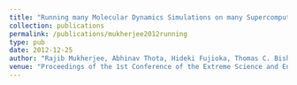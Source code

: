 ```yaml
---
title: "Running many Molecular Dynamics Simulations on many Supercomputers"
collection: publications
permalink: /publications/mukherjee2012running
type: pub
date: 2012-12-25
author: "Rajib Mukherjee, Abhinav Thota, Hideki Fujioka, Thomas C. Bishop and Shantenu Jha"
venue: "Proceedings of the 1st Conference of the Extreme Science and Engineering Discovery Environment: Bridging from the eXtreme to the Campus and Beyond"
---
```


